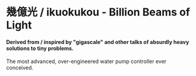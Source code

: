 # 幾億光 / ikuokukou - Billion Beams of Light
#### Derived from / inspired by "gigascale" and other talks of absurdly heavy solutions to tiny problems.
The most advanced, over-engineered water pump controller ever conceived.
